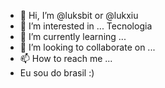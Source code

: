 - 👋 Hi, I’m @luksbit or @lukxiu
- 👀 I’m interested in ... Tecnologia 
- 🌱 I’m currently learning ...
- 💞️ I’m looking to collaborate on ...
- 📫 How to reach me ...
- Eu sou do brasil :)

<!---
luksbit/luksbit is a ✨ special ✨ repository because its `README.md` (this file) appears on your GitHub profile.
You can click the Preview link to take a look at your changes.
--->
